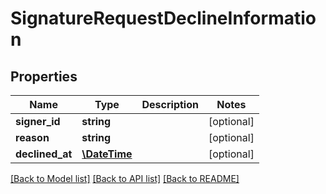 # SignatureRequestDeclineInformation

## Properties
Name | Type | Description | Notes
------------ | ------------- | ------------- | -------------
**signer_id** | **string** |  | [optional] 
**reason** | **string** |  | [optional] 
**declined_at** | [**\DateTime**](\DateTime.md) |  | [optional] 

[[Back to Model list]](../../README.md#documentation-for-models) [[Back to API list]](../../README.md#documentation-for-api-endpoints) [[Back to README]](../../README.md)

